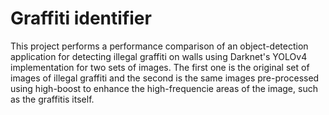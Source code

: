 # Graffiti identifier
This project performs a performance comparison of an object-detection application for detecting illegal graffiti on walls using Darknet's YOLOv4 implementation for two sets of images. The first one is the original set of images of illegal graffiti and the second is the same images pre-processed using high-boost to enhance the high-frequencie areas of the image, such as the graffitis itself.
